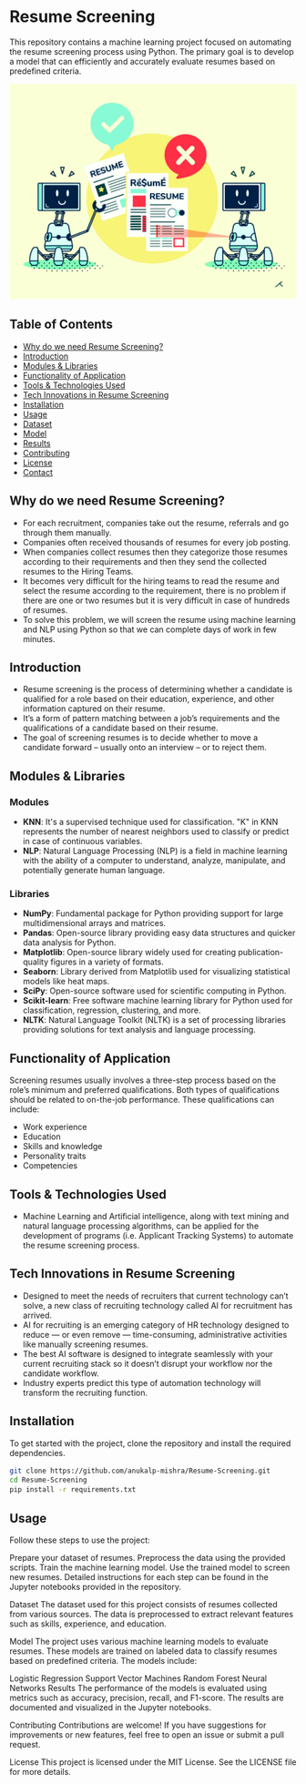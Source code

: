 # Resume Screening

This repository contains a machine learning project focused on automating the resume screening process using Python. The primary goal is to develop a model that can efficiently and accurately evaluate resumes based on predefined criteria.

<img src="Cover.png" alt="resume cover">

## Table of Contents

- [Why do we need Resume Screening?](#why-do-we-need-resume-screening)
- [Introduction](#introduction)
- [Modules & Libraries](#modules--libraries)
- [Functionality of Application](#functionality-of-application)
- [Tools & Technologies Used](#tools--technologies-used)
- [Tech Innovations in Resume Screening](#tech-innovations-in-resume-screening)
- [Installation](#installation)
- [Usage](#usage)
- [Dataset](#dataset)
- [Model](#model)
- [Results](#results)
- [Contributing](#contributing)
- [License](#license)
- [Contact](#contact)

## Why do we need Resume Screening?

- For each recruitment, companies take out the resume, referrals and go through them manually.
- Companies often received thousands of resumes for every job posting.
- When companies collect resumes then they categorize those resumes according to their requirements and then they send the collected resumes to the Hiring Teams.
- It becomes very difficult for the hiring teams to read the resume and select the resume according to the requirement, there is no problem if there are one or two resumes but it is very difficult in case of hundreds of resumes.
- To solve this problem, we will screen the resume using machine learning and NLP using Python so that we can complete days of work in few minutes.

## Introduction

- Resume screening is the process of determining whether a candidate is qualified for a role based on their education, experience, and other information captured on their resume.
- It’s a form of pattern matching between a job’s requirements and the qualifications of a candidate based on their resume.
- The goal of screening resumes is to decide whether to move a candidate forward – usually onto an interview – or to reject them.

## Modules & Libraries

### Modules
- **KNN**: It's a supervised technique used for classification. "K" in KNN represents the number of nearest neighbors used to classify or predict in case of continuous variables.
- **NLP**: Natural Language Processing (NLP) is a field in machine learning with the ability of a computer to understand, analyze, manipulate, and potentially generate human language.

### Libraries
- **NumPy**: Fundamental package for Python providing support for large multidimensional arrays and matrices.
- **Pandas**: Open-source library providing easy data structures and quicker data analysis for Python.
- **Matplotlib**: Open-source library widely used for creating publication-quality figures in a variety of formats.
- **Seaborn**: Library derived from Matplotlib used for visualizing statistical models like heat maps.
- **SciPy**: Open-source software used for scientific computing in Python.
- **Scikit-learn**: Free software machine learning library for Python used for classification, regression, clustering, and more.
- **NLTK**: Natural Language Toolkit (NLTK) is a set of processing libraries providing solutions for text analysis and language processing.

## Functionality of Application

Screening resumes usually involves a three-step process based on the role’s minimum and preferred qualifications. Both types of qualifications should be related to on-the-job performance. These qualifications can include:
- Work experience
- Education
- Skills and knowledge
- Personality traits
- Competencies

## Tools & Technologies Used

- Machine Learning and Artificial intelligence, along with text mining and natural language processing algorithms, can be applied for the development of programs (i.e. Applicant Tracking Systems) to automate the resume screening process.

## Tech Innovations in Resume Screening

- Designed to meet the needs of recruiters that current technology can’t solve, a new class of recruiting technology called AI for recruitment has arrived.
- AI for recruiting is an emerging category of HR technology designed to reduce — or even remove — time-consuming, administrative activities like manually screening resumes.
- The best AI software is designed to integrate seamlessly with your current recruiting stack so it doesn’t disrupt your workflow nor the candidate workflow.
- Industry experts predict this type of automation technology will transform the recruiting function.

## Installation

To get started with the project, clone the repository and install the required dependencies.

```bash
git clone https://github.com/anukalp-mishra/Resume-Screening.git
cd Resume-Screening
pip install -r requirements.txt
```
## Usage
Follow these steps to use the project:

Prepare your dataset of resumes.
Preprocess the data using the provided scripts.
Train the machine learning model.
Use the trained model to screen new resumes.
Detailed instructions for each step can be found in the Jupyter notebooks provided in the repository.

Dataset
The dataset used for this project consists of resumes collected from various sources. The data is preprocessed to extract relevant features such as skills, experience, and education.

Model
The project uses various machine learning models to evaluate resumes. These models are trained on labeled data to classify resumes based on predefined criteria. The models include:

Logistic Regression
Support Vector Machines
Random Forest
Neural Networks
Results
The performance of the models is evaluated using metrics such as accuracy, precision, recall, and F1-score. The results are documented and visualized in the Jupyter notebooks.

Contributing
Contributions are welcome! If you have suggestions for improvements or new features, feel free to open an issue or submit a pull request.

License
This project is licensed under the MIT License. See the LICENSE file for more details.

